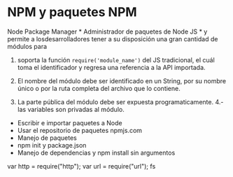 # NPM y paquetes NPM #
Node Package Manager * Administrador de paquetes de Node JS *
y permite a losdesarrolladores tener a su disposición una gran cantidad de módulos para
1. soporta la función ``` require('module_name') ``` del JS tradicional, el cuál toma el identificador y regresa una referencia a la API importada.

2. El nombre del módulo debe ser identificado en  un String, por su nombre único o por la ruta completa del archivo que lo contiene.

3. La parte pública del módulo debe ser expuesta programaticamente.
4.- las variables son privadas al módulo.



- Escribir e importar paquetes a Node
- Usar el repositorio de paquetes npmjs.com
- Manejo de paquetes
- npm init y package.json
- Manejo de dependencias  y npm install sin argumentos


var http = require("http");
var url = require("url");
fs
